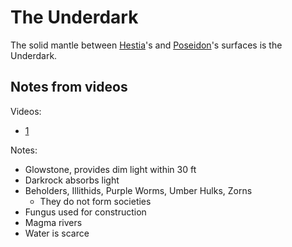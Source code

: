 # The Underdark

The solid mantle between [Hestia](./Hestia.md)'s and [Poseidon](./Poseidon.md)'s surfaces is the Underdark.

## Notes from videos

Videos:

- [1](https://youtu.be/FhGGQJoq8nU)

Notes:

- Glowstone, provides dim light within 30 ft
- Darkrock absorbs light
- Beholders, Illithids, Purple Worms, Umber Hulks, Zorns
  - They do not form societies
- Fungus used for construction
- Magma rivers
- Water is scarce
